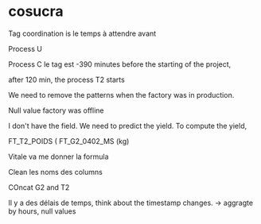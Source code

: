 # cosucra

Tag coordination is le temps à attendre avant

Process U


Process C le tag est -390 minutes before the starting of the project,

after 120 min, the process T2 starts

We need to remove the patterns when the factory was in production.

Null value factory was offline

I don't have the field. We need to predict the yield.
To compute the yield,

FT_T2_POIDS (
FT_G2_0402_MS (kg)

Vitale va me donner la formula

Clean les noms des columns

COncat G2 and T2

Il y a des délais de temps, think about the timestamp changes. -> aggragte by hours, null values
